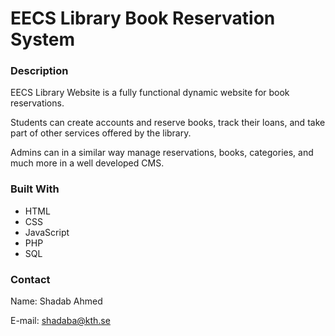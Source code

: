 # EECS Library Book Reservation System

### Description

EECS Library Website is a fully functional dynamic website for book reservations. 

Students can create accounts and reserve books, track their loans, and take part of other services offered by the library. 

Admins can in a similar way manage reservations, books, categories, and much more in a well developed CMS.



### Built With

- HTML
- CSS
- JavaScript
- PHP
- SQL



### Contact

Name: Shadab Ahmed

E-mail: shadaba@kth.se
